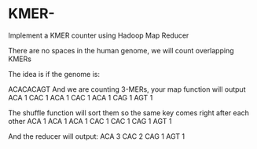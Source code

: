 # KMER-

Implement a KMER counter using Hadoop Map Reducer 

There are no spaces in the human genome, we will count overlapping KMERs

The idea is if the genome is:

ACACACAGT
And we are counting 3-MERs, your map function will output
ACA 1
CAC 1
ACA 1
CAC 1
ACA 1
CAG 1
AGT 1

The shuffle function will sort them so the same key comes right after each other
ACA 1
ACA 1
ACA 1
CAC 1
CAC 1
CAG 1
AGT 1

And the reducer will output:
ACA 3
CAC 2
CAG 1
AGT 1
